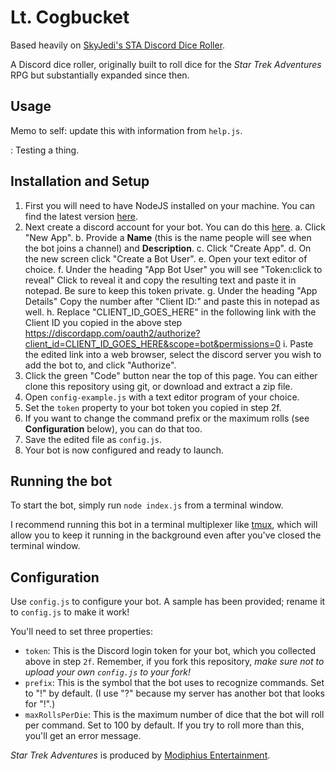 # Lt. Cogbucket
Based heavily on [SkyJedi's STA Discord Dice Roller](https://github.com/SkyJedi/STA-Discord-Dice-Roller).

A Discord dice roller, originally built to roll dice for the *Star Trek Adventures* RPG but substantially expanded since then.

## Usage

Memo to self: update this with information from `help.js`.

: Testing a thing.


## Installation and Setup

1. First you will need to have NodeJS installed on your machine. You can find the latest version [here](https://nodejs.org/en/).
2. Next create a discord account for your bot. You can do this [here](https://discordapp.com/developers/applications/me).
  a. Click "New App".
  b. Provide a **Name** (this is the name people will see when the bot joins a channel) and **Description**.
  c. Click "Create App".
  d. On the new screen click "Create a Bot User".
  e. Open your text editor of choice.
  f. Under the heading "App Bot User" you will see "Token:click to reveal" Click to reveal it and copy the resulting text and paste it in notepad. Be sure to keep this token private.
  g. Under the heading "App Details" Copy the number after "Client ID:" and paste this in notepad as well.
  h. Replace "CLIENT_ID_GOES_HERE" in the following link with the Client ID you copied in the above step https://discordapp.com/oauth2/authorize?client_id=CLIENT_ID_GOES_HERE&scope=bot&permissions=0
  i. Paste the edited link into a web browser, select the discord server you wish to add the bot to, and click "Authorize".
3. Click the green "Code" button near the top of this page. You can either clone this repository using git, or download and extract a zip file.
4. Open `config-example.js` with a text editor program of your choice.
5. Set the `token` property to your bot token you copied in step 2f.
6. If you want to change the command prefix or the maximum rolls (see **Configuration** below), you can do that too.
7. Save the edited file as `config.js`.
8. Your bot is now configured and ready to launch.

## Running the bot

To start the bot, simply run `node index.js` from a terminal window.

I recommend running this bot in a terminal multiplexer like [tmux](https://linuxize.com/post/getting-started-with-tmux/), which will allow you to keep it running in the background even after you've closed the terminal window.

## Configuration

Use `config.js` to configure your bot. A sample has been provided; rename it to `config.js` to make it work!

You'll need to set three properties:

  * `token`: This is the Discord login token for your bot, which you collected above in step `2f`. Remember, if you fork this repository, *make sure not to upload your own `config.js` to your fork!*
  * `prefix`: This is the symbol that the bot uses to recognize commands. Set to "!" by default. (I use "?" because my server has another bot that looks for "!".)
  * `maxRollsPerDie`: This is the maximum number of dice that the bot will roll per command. Set to 100 by default. If you try to roll more than this, you'll get an error message.


*Star Trek Adventures* is produced by [Modiphius Entertainment](https://www.modiphius.net/collections/star-trek-adventures).
